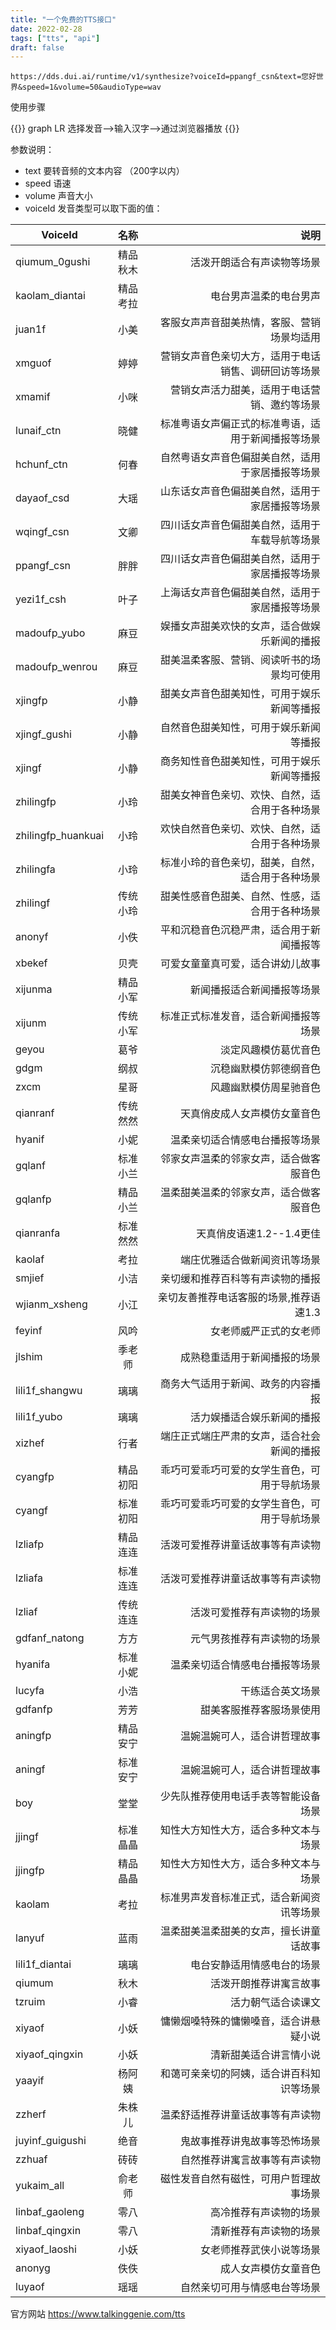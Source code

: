 ```yaml
---
title: "一个免费的TTS接口"
date: 2022-02-28
tags: ["tts", "api"]
draft: false
---
```




```
https://dds.dui.ai/runtime/v1/synthesize?voiceId=ppangf_csn&text=您好世界&speed=1&volume=50&audioType=wav
```

使用步骤

{{<mermaid>}}
graph LR
选择发音-->输入汉字-->通过浏览器播放
{{<mermaid>}}



参数说明：

+ text  要转音频的文本内容 （200字以内）
+ speed  语速
+ volume  声音大小
+ voiceId  发音类型可以取下面的值：

| VoiceId   |      名称      |  说明 |
|-----------|:--------------:|------:|
qiumum_0gushi	|	精品秋木	|	活泼开朗适合有声读物等场景	|
kaolam_diantai	|	精品考拉	|	电台男声温柔的电台男声	|
juan1f	|	小美	|	客服女声声音甜美热情，客服、营销场景均适用	|
xmguof	|	婷婷	|	营销女声音色亲切大方，适用于电话销售、调研回访等场景	|
xmamif	|	小咪	|	营销女声活力甜美，适用于电话营销、邀约等场景	|
lunaif_ctn	|	晓健	|	标准粤语女声偏正式的标准粤语，适用于新闻播报等场景	|
hchunf_ctn	|	何春	|	自然粤语女声音色偏甜美自然，适用于家居播报等场景	|
dayaof_csd	|	大瑶	|	山东话女声音色偏甜美自然，适用于家居播报等场景	|
wqingf_csn	|	文卿	|	四川话女声音色偏甜美自然，适用于车载导航等场景	|
ppangf_csn	|	胖胖	|	四川话女声音色偏甜美自然，适用于家居播报等场景	|
yezi1f_csh	|	叶子	|	上海话女声音色偏甜美自然，适用于家居播报等场景	|
madoufp_yubo	|	麻豆	|	娱播女声甜美欢快的女声，适合做娱乐新闻的播报	|
madoufp_wenrou	|	麻豆	|	甜美温柔客服、营销、阅读听书的场景均可使用	|
xjingfp	|	小静	|	甜美女声音色甜美知性，可用于娱乐新闻等播报	|
xjingf_gushi	|	小静	|	自然音色甜美知性，可用于娱乐新闻等播报	|
xjingf	|	小静	|	商务知性音色甜美知性，可用于娱乐新闻等播报	|
zhilingfp	|	小玲	|	甜美女神音色亲切、欢快、自然，适合用于各种场景	|
zhilingfp_huankuai	|	小玲	|	欢快自然音色亲切、欢快、自然，适合用于各种场景	|
zhilingfa	|	小玲	|	标准小玲的音色亲切，甜美，自然，适合用于各种场景	|
zhilingf	|	传统小玲	|	甜美性感音色甜美、自然、性感，适合用于各种场景	|
anonyf	|	小佚	|	平和沉稳音色沉稳严肃，适合用于新闻播报等	|
xbekef	|	贝壳	|	可爱女童童真可爱，适合讲幼儿故事	|
xijunma	|	精品小军	|	新闻播报适合新闻播报等场景	|
xijunm	|	传统小军	|	标准正式标准发音，适合新闻播报等场景	|
geyou	|	葛爷	|	淡定风趣模仿葛优音色	|
gdgm	|	纲叔	|	沉稳幽默模仿郭德纲音色	|
zxcm	|	星哥	|	风趣幽默模仿周星驰音色	|
qianranf	|	传统然然	|	天真俏皮成人女声模仿女童音色	|
hyanif	|	小妮	|	温柔亲切适合情感电台播报等场景	|
gqlanf	|	标准小兰	|	邻家女声温柔的邻家女声，适合做客服音色	|
gqlanfp	|	精品小兰	|	温柔甜美温柔的邻家女声，适合做客服音色	|
qianranfa	|	标准然然	|	天真俏皮语速1.2--1.4更佳	|
kaolaf	|	考拉	|	端庄优雅适合做新闻资讯等场景	|
smjief	|	小洁	|	亲切缓和推荐百科等有声读物的播报	|
wjianm_xsheng	|	小江	|	亲切友善推荐电话客服的场景,推荐语速1.3	|
feyinf	|	风吟	|	女老师威严正式的女老师	|
jlshim	|	季老师	|	成熟稳重适用于新闻播报的场景	|
lili1f_shangwu	|	璃璃	|	商务大气适用于新闻、政务的内容播报	|
lili1f_yubo	|	璃璃	|	活力娱播适合娱乐新闻的播报	|
xizhef	|	行者	|	端庄正式端庄严肃的女声，适合社会新闻的播报	|
cyangfp	|	精品初阳	|	乖巧可爱乖巧可爱的女学生音色，可用于导航场景	|
cyangf	|	标准初阳	|	乖巧可爱乖巧可爱的女学生音色，可用于导航场景	|
lzliafp	|	精品连连	|	活泼可爱推荐讲童话故事等有声读物	|
lzliafa	|	标准连连	|	活泼可爱推荐讲童话故事等有声读物	|
lzliaf	|	传统连连	|	活泼可爱推荐有声读物的场景	|
gdfanf_natong	|	方方	|	元气男孩推荐有声读物的场景	|
hyanifa	|	标准小妮	|	温柔亲切适合情感电台播报等场景	|
lucyfa	|	小浩	|	干练适合英文场景	|
gdfanfp	|	芳芳	|	甜美客服推荐客服场景使用	|
aningfp	|	精品安宁	|	温婉温婉可人，适合讲哲理故事	|
aningf	|	标准安宁	|	温婉温婉可人，适合讲哲理故事	|
boy	|	堂堂	|	少先队推荐使用电话手表等智能设备场景	|
jjingf	|	标准晶晶	|	知性大方知性大方，适合多种文本与场景	|
jjingfp	|	精品晶晶	|	知性大方知性大方，适合多种文本与场景	|
kaolam	|	考拉	|	标准男声发音标准正式，适合新闻资讯等场景	|
lanyuf	|	蓝雨	|	温柔甜美温柔甜美的女声，擅长讲童话故事	|
lili1f_diantai	|	璃璃	|	电台安静适用情感电台的场景	|
qiumum	|	秋木	|	活泼开朗推荐讲寓言故事	|
tzruim	|	小睿	|	活力朝气适合读课文	|
xiyaof	|	小妖	|	慵懒烟嗓特殊的慵懒嗓音，适合讲悬疑小说	|
xiyaof_qingxin	|	小妖	|	清新甜美适合讲言情小说	|
yaayif	|	杨阿姨	|	和蔼可亲亲切的阿姨，适合讲百科知识等场景	|
zzherf	|	朱株儿	|	温柔舒适推荐讲童话故事等有声读物	|
juyinf_guigushi	|	绝音	|	鬼故事推荐讲鬼故事等恐怖场景	|
zzhuaf	|	砖砖	|	自然推荐讲寓言故事等有声读物	|
yukaim_all	|	俞老师	|	磁性发音自然有磁性，可用户哲理故事场景	|
linbaf_gaoleng	|	零八	|	高冷推荐有声读物的场景	|
linbaf_qingxin	|	零八	|	清新推荐有声读物的场景	|
xiyaof_laoshi	|	小妖	|	女老师推荐武侠小说等场景	|
anonyg	|	佚佚	|	成人女声模仿女童音色	|
luyaof	|	瑶瑶	|	自然亲切可用与情感电台等场景	|



官方网站   https://www.talkinggenie.com/tts
